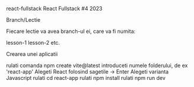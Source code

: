 react-fullstack
React Fullstack #4 2023

Branch/Lectie

Fiecare lectie va avea branch-ul ei, care va fi numita:

lesson-1
lesson-2 etc.

Crearea unei aplicatii

rulati comanda npm create vite@latest
introduceti numele folderului, de ex 'react-app'
Alegeti React folosind sagetile -> Enter
Alegeti varianta Javascript
rulati cd react-app
rulati npm install
rulati npm run dev